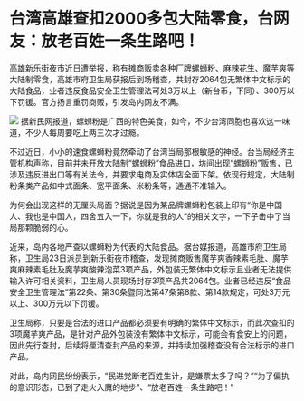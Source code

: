 # 台湾高雄查扣2000多包大陆零食，台网友：放老百姓一条生路吧！

高雄新乐街夜市近日遭举报，称有摊商贩卖各种厂牌螺蛳粉、麻辣花生、魔芋爽等大陆制零食，高雄市府卫生局获报后到场稽查，共封存2064包无繁体中文标示的大陆食品，业者违反食品安全卫生管理法可处3万以上（新台币，下同）、300万以下罚锾。官方扬言重罚商贩，引发岛内网友不满。

![](https://inews.gtimg.com/newsapp_bt/0/15626562427/1000)
据新民网报道，螺蛳粉是广西的特色美食，如今，不少台湾同胞也喜欢这一味道，不少人每周要吃上两三次才过瘾。

不过近日，小小的速食螺蛳粉竟然牵动了台湾当局那根敏感的神经。台当局经济主管机构声称，目前并未开放大陆制“螺蛳粉”食品进口，坊间出现“螺蛳粉”贩售，已涉及违反进出口等有关法令，并要求电商及实体店全面下架。依现行规定，大陆制粉条类产品如中式面条、宽平面条、米粉条等，通通不准输入。

为何会出现这样的无厘头局面？据说是因为某品牌螺蛳粉包装上印有“你是中国人、我也是中国人，四舍五入一下，你就是我的人”的相关文字，一下子击中了当局那颗脆弱的心。

近来，岛内各地严查以螺蛳粉为代表的大陆食品。据台媒报道，高雄市府卫生局称，卫生局23日派员到新乐街夜市稽查，发现摊商贩售魔芋爽香辣素毛肚、魔芋爽麻辣素毛肚及魔芋爽酸辣泡菜3项产品，外包装无繁体中文标示且业者无法提供输入许可相关资料，卫生局人员现场封存3项产品共2064包。业者已经违反“食品安全卫生管理法”第22条、第30条暨同法第47条第8款、第14款规定，可处3万元以上、300万元以下罚锾。

卫生局称，只要是合法的进口产品都必须要有明确的繁体中文标示，而此次查扣的3项魔芋爽产品，是针对产品外包装没有繁体中文标示，可能会有食安上的问题，因此先行查封，后续将厘清查封产品的来源，并持续加强稽查没有合法标示的进口产品。

对此，岛内网民纷纷表示，“民进党断老百姓生计，是嫌票太多了吗？”“为了偏执的意识形态，已到了走火入魔的地步”、“放老百姓一条生路吧！”

